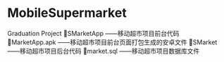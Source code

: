 # MobileSupermarket
Graduation Project 
SMarketApp			——移动超市项目前台代码
MarketApp.apk		——移动超市项目前台页面打包生成的安卓文件
SMarket				——移动超市项目后台代码
market.sql			——移动超市项目数据库文件
